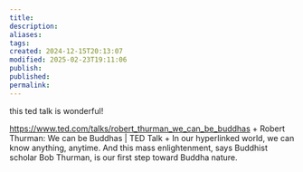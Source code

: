 ```yaml
---
title: 
description: 
aliases: 
tags: 
created: 2024-12-15T20:13:07
modified: 2025-02-23T19:11:06
publish: 
published: 
permalink: 
---
```



this ted talk is wonderful!


https://www.ted.com/talks/robert_thurman_we_can_be_buddhas + Robert Thurman: We can be Buddhas | TED Talk + In our hyperlinked world, we can know anything, anytime. And this mass enlightenment, says Buddhist scholar Bob Thurman, is our first step toward Buddha nature.
